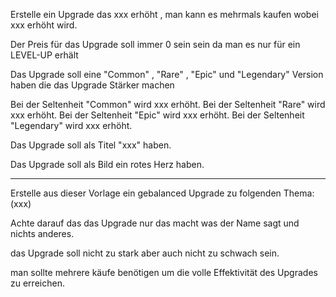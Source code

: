 Erstelle ein Upgrade das xxx erhöht , man kann es mehrmals kaufen wobei xxx erhöht wird.

Der Preis für das Upgrade soll immer 0 sein sein da man es nur für ein LEVEL-UP erhält 

Das Upgrade soll eine "Common" , "Rare" , "Epic" und "Legendary" Version haben die das Upgrade Stärker machen

Bei der Seltenheit "Common" wird xxx erhöht.
Bei der Seltenheit "Rare" wird xxx erhöht.
Bei der Seltenheit "Epic" wird xxx erhöht.
Bei der Seltenheit "Legendary" wird xxx erhöht.    

Das Upgrade soll als Titel "xxx" haben.

Das Upgrade soll als Bild ein rotes Herz haben.


---

Erstelle aus dieser Vorlage ein gebalanced Upgrade zu folgenden Thema:(xxx)

Achte darauf das das Upgrade nur das macht was der Name sagt und nichts anderes.

das Upgrade soll nicht zu stark aber auch nicht zu schwach sein.

man sollte mehrere käufe benötigen um die volle Effektivität des Upgrades zu erreichen.